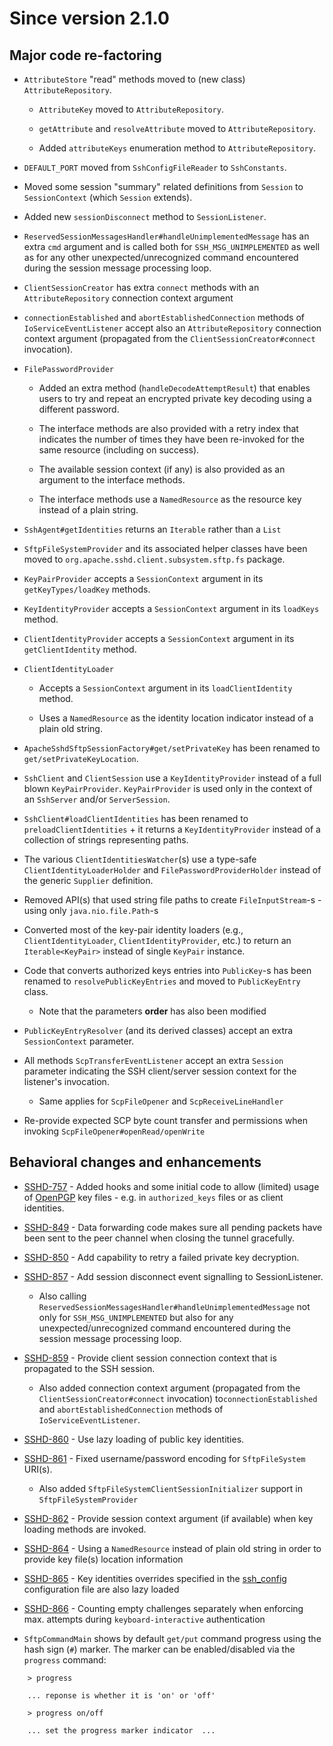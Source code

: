 # Since version 2.1.0

## Major code re-factoring

* `AttributeStore` "read" methods moved to (new class) `AttributeRepository`.

    * `AttributeKey` moved to `AttributeRepository`.

    * `getAttribute` and `resolveAttribute` moved to `AttributeRepository`.

    * Added `attributeKeys` enumeration method to `AttributeRepository`.

* `DEFAULT_PORT` moved from `SshConfigFileReader` to `SshConstants`.

* Moved some session "summary" related definitions from `Session` to `SessionContext` (which `Session` extends).

* Added new `sessionDisconnect` method to `SessionListener`.

* `ReservedSessionMessagesHandler#handleUnimplementedMessage` has an extra `cmd` argument
and is called both for `SSH_MSG_UNIMPLEMENTED` as well as for any other unexpected/unrecognized
command encountered during the session message processing loop.

* `ClientSessionCreator` has extra `connect` methods with an `AttributeRepository`
connection context argument

* `connectionEstablished` and `abortEstablishedConnection` methods of `IoServiceEventListener`
accept also an `AttributeRepository` connection context argument (propagated from the
`ClientSessionCreator#connect` invocation).

* `FilePasswordProvider`

    * Added an extra method (`handleDecodeAttemptResult`) that enables users to try and repeat an
    encrypted private key decoding using a different password.

    * The interface methods are also provided with a retry index that indicates the number of
    times they have been re-invoked for the same resource (including on success).

    * The available session context (if any) is also provided as an argument to the interface methods.

    * The interface methods use a `NamedResource` as the resource key instead of a plain string.

* `SshAgent#getIdentities` returns an `Iterable` rather than a `List`

* `SftpFileSystemProvider` and its associated helper classes have been moved to
`org.apache.sshd.client.subsystem.sftp.fs` package.

* `KeyPairProvider` accepts a `SessionContext` argument in its `getKeyTypes/loadKey` methods.

* `KeyIdentityProvider` accepts a `SessionContext` argument in its `loadKeys` method.

* `ClientIdentityProvider` accepts a `SessionContext` argument in its `getClientIdentity` method.

* `ClientIdentityLoader`
    * Accepts a `SessionContext` argument in its `loadClientIdentity` method.

    * Uses a `NamedResource` as the identity location indicator instead of a plain old string.

* `ApacheSshdSftpSessionFactory#get/setPrivateKey` has been renamed to `get/setPrivateKeyLocation`.

* `SshClient` and `ClientSession` use a `KeyIdentityProvider` instead of a full blown `KeyPairProvider`.
`KeyPairProvider` is used only in the context of an `SshServer` and/or `ServerSession`.

* `SshClient#loadClientIdentities` has been renamed to `preloadClientIdentities` + it returns a
`KeyIdentityProvider` instead of a collection of strings representing paths.

* The various `ClientIdentitiesWatcher`(s) use a type-safe `ClientIdentityLoaderHolder` and
`FilePasswordProviderHolder` instead of the generic `Supplier` definition.

* Removed API(s) that used string file paths to create `FileInputStream`-s - using only `java.nio.file.Path`-s

* Converted most of the key-pair identity loaders (e.g., `ClientIdentityLoader`, `ClientIdentityProvider`, etc.)
to return an `Iterable<KeyPair>` instead of single `KeyPair` instance.

* Code that converts authorized keys entries into `PublicKey`-s has been renamed to `resolvePublicKeyEntries`
and moved to `PublicKeyEntry` class.
    * Note that the parameters **order** has also been modified

* `PublicKeyEntryResolver` (and its derived classes) accept an extra `SessionContext` parameter.

* All methods `ScpTransferEventListener` accept an extra `Session` parameter indicating the SSH client/server
session context for the listener's invocation.
    * Same applies for `ScpFileOpener` and `ScpReceiveLineHandler`

* Re-provide expected SCP byte count transfer and permissions when invoking `ScpFileOpener#openRead/openWrite`

## Behavioral changes and enhancements

* [SSHD-757](https://issues.apache.org/jira/browse/SSHD-757) - Added hooks and some initial code to allow (limited) usage
of [OpenPGP](https://www.openpgp.org/) key files - e.g. in `authorized_keys` files or as client identities.

* [SSHD-849](https://issues.apache.org/jira/browse/SSHD-849) - Data forwarding code makes sure all
pending packets have been sent to the peer channel when closing the tunnel gracefully.

* [SSHD-850](https://issues.apache.org/jira/browse/SSHD-850) - Add capability to retry a failed private key decryption.

* [SSHD-857](https://issues.apache.org/jira/browse/SSHD-857) - Add session disconnect event signalling to SessionListener.

    * Also calling `ReservedSessionMessagesHandler#handleUnimplementedMessage` not only for `SSH_MSG_UNIMPLEMENTED` but
    also for any unexpected/unrecognized command encountered during the session message processing loop.

* [SSHD-859](https://issues.apache.org/jira/browse/SSHD-859) - Provide client session connection context that is propagated to the SSH session.

    * Also added connection context argument (propagated from the `ClientSessionCreator#connect` invocation)
    to`connectionEstablished` and `abortEstablishedConnection` methods of `IoServiceEventListener`.

* [SSHD-860](https://issues.apache.org/jira/browse/SSHD-860) - Use lazy loading of public key identities.

* [SSHD-861](https://issues.apache.org/jira/browse/SSHD-861) - Fixed username/password encoding for `SftpFileSystem` URI(s).

    * Also added `SftpFileSystemClientSessionInitializer` support in `SftpFileSystemProvider`

* [SSHD-862](https://issues.apache.org/jira/browse/SSHD-862) - Provide session context argument (if available) when
key loading methods are invoked.

* [SSHD-864](https://issues.apache.org/jira/browse/SSHD-864) - Using a `NamedResource` instead of plain old string
in order to provide key file(s) location information

* [SSHD-865](https://issues.apache.org/jira/browse/SSHD-865) - Key identities overrides specified in the
[ssh_config](http://www.gsp.com/cgi-bin/man.cgi?topic=ssh_config) configuration file are also lazy loaded

* [SSHD-866](https://issues.apache.org/jira/browse/SSHD-866) - Counting empty challenges separately when enforcing
max. attempts during `keyboard-interactive` authentication

* `SftpCommandMain` shows by default `get/put` command progress using the hash sign (`#`) marker. The marker
can be enabled/disabled via the `progress` command:

```
    > progress

    ... reponse is whether it is 'on' or 'off'

    > progress on/off

    ... set the progress marker indicator  ...

```
